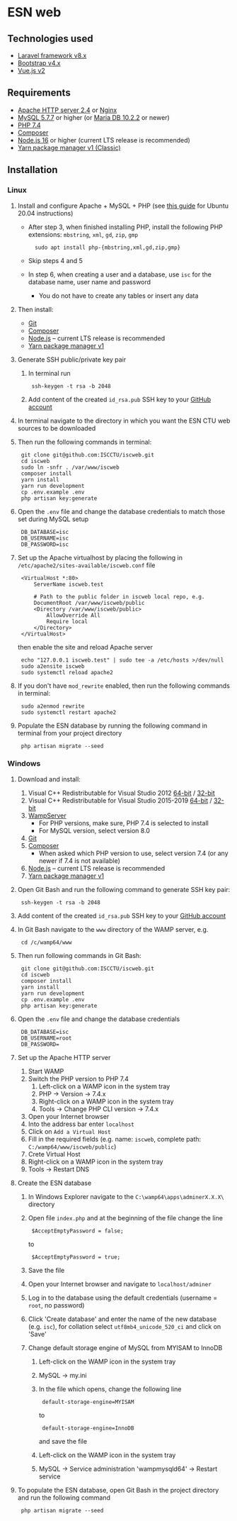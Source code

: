 ESN web
=======

Technologies used
-----------------

- [Laravel framework v8.x][laravel]
- [Bootstrap v4.x][bootstrap]
- [Vue.js v2][vuejs]


Requirements
------------

- [Apache HTTP server 2.4][apache] or [Nginx][nginx]
- [MySQL 5.7.7][mysql] or higher (or [Maria DB 10.2.2][mariadb] or newer)
- [PHP 7.4][php]
- [Composer][composer]
- [Node.js 16][nodejs] or higher (current LTS release is recommended)
- [Yarn package manager v1 (Classic)][yarn]


Installation
------------

### Linux

1. Install and configure Apache + MySQL + PHP (see [this guide][do-setup-lamp-20.04] for Ubuntu 20.04 instructions)
	- After step 3, when finished installing PHP, install the following PHP extensions:
		`mbstring`,
		`xml`,
		`gd`,
		`zip`,
		`gmp`

			sudo apt install php-{mbstring,xml,gd,zip,gmp}

	- Skip steps 4 and 5
	- In step 6, when creating a user and a database, use `isc` for the database name, user name and password
		- You do not have to create any tables or insert any data

2. Then install:
	- [Git][git]
	- [Composer][composer-download]
	- [Node.js][nodesource] – current LTS release is recommended
	- [Yarn package manager v1][yarn-install]

3. Generate SSH public/private key pair
	1. In terminal run

			ssh-keygen -t rsa -b 2048

	2. Add content of the created `id_rsa.pub` SSH key to your [GitHub account][github-new-ssh]

4. In terminal navigate to the directory in which you want the ESN CTU web sources to be downloaded

5. Then run the following commands in terminal:

		git clone git@github.com:ISCCTU/iscweb.git
		cd iscweb
		sudo ln -snfr . /var/www/iscweb
		composer install
		yarn install
		yarn run development
		cp .env.example .env
		php artisan key:generate


6. Open the `.env` file and change the database credentials to match those set during MySQL setup

		DB_DATABASE=isc
		DB_USERNAME=isc
		DB_PASSWORD=isc


7. Set up the Apache virtualhost by placing the following in `/etc/apache2/sites-available/iscweb.conf` file

		<VirtualHost *:80>
			ServerName iscweb.test

			# Path to the public folder in iscweb local repo, e.g.
			DocumentRoot /var/www/iscweb/public
			<Directory /var/www/iscweb/public>
				AllowOverride All
				Require local
			</Directory>
		</VirtualHost>

	then enable the site and reload Apache server

		echo "127.0.0.1	iscweb.test" | sudo tee -a /etc/hosts >/dev/null
		sudo a2ensite iscweb
		sudo systemctl reload apache2


8. If you don't have `mod_rewrite` enabled, then run the following commands in terminal:

		sudo a2enmod rewrite
		sudo systemctl restart apache2


9. Populate the ESN database by running the following command in terminal from your project directory

		php artisan migrate --seed



### Windows

1. Download and install:
	1. Visual C++ Redistributable for Visual Studio 2012 [64-bit][vc2012x64] / [32-bit][vc2012x86]
	2. Visual C++ Redistributable for Visual Studio 2015-2019 [64-bit][vc2015x64] / [32-bit][vc2015x86]
	3. [WampServer][wamp]
		- For PHP versions, make sure, PHP 7.4 is selected to install
		- For MySQL version, select version 8.0
	4. [Git][git]
	5. [Composer][composer-download]
		- When asked which PHP version to use, select version 7.4 (or any newer if 7.4 is not available)
	6. [Node.js][nodejs] – current LTS release is recommended
	7. [Yarn package manager v1][yarn-install]

2. Open Git Bash and run the following command to generate SSH key pair:

		ssh-keygen -t rsa -b 2048


3. Add content of the created `id_rsa.pub` SSH key to your [GitHub account][github-new-ssh]

4. In Git Bash navigate to the `www` directory of the WAMP server, e.g.

		cd /c/wamp64/www


5. Then run following commands in Git Bash:

		git clone git@github.com:ISCCTU/iscweb.git
		cd iscweb
		composer install
		yarn install
		yarn run development
		cp .env.example .env
		php artisan key:generate


6. Open the `.env` file and change the database credentials

		DB_DATABASE=isc
		DB_USERNAME=root
		DB_PASSWORD=


7. Set up the Apache HTTP server
	1. Start WAMP
	2. Switch the PHP version to PHP 7.4
		1. Left-click on a WAMP icon in the system tray
		2. PHP -> Version -> 7.4.x
		3. Right-click on a WAMP icon in the system tray
		4. Tools -> Change PHP CLI version -> 7.4.x
	3. Open your Internet browser
	4. Into the address bar enter `localhost`
	5. Click on `Add a Virtual Host`
	6. Fill in the required fields (e.g. name: `iscweb`, complete path: `C:/wamp64/www/iscweb/public`)
	7. Crete Virtual Host
	8. Right-click on a WAMP icon in the system tray
	9. Tools -> Restart DNS

8. Create the ESN database
	1. In Windows Explorer navigate to the `C:\wamp64\apps\adminerX.X.X\` directory
	2. Open file `index.php` and at the beginning of the file change the line

			$AcceptEmptyPassword = false;

		to

			$AcceptEmptyPassword = true;

	3. Save the file
	4. Open your Internet browser and navigate to `localhost/adminer`
	5. Log in to the database using the default credentials (username = `root`, no password)
	6. Click 'Create database' and enter the name of the new database (e.g. `isc`), for collation select `utf8mb4_unicode_520_ci` and click on 'Save'
	7. Change default storage engine of MySQL from MYISAM to InnoDB
		1. Left-click on the WAMP icon in the system tray
		2. MySQL -> my.ini
		3. In the file which opens, change the following line

				default-storage-engine=MYISAM

			to

				default-storage-engine=InnoDB

			and save the file
		4. Left-click on the WAMP icon in the system tray
		5. MySQL -> Service administration 'wampmysqld64' -> Restart service

9. To populate the ESN database, open Git Bash in the project directory and run the following command

		php artisan migrate --seed


[apache]: https://httpd.apache.org 'Apache HTTP server'
[bootstrap]: https://getbootstrap.com 'Bootstrap · The most popular HTML, CSS, and JS library in the world.'
[composer]: https://getcomposer.org 'Composer – A dependency manager for PHP'
[composer-download]: https://getcomposer.org/download 'Composer – A dependency manager for PHP'
[do-setup-lamp-20.04]: https://www.digitalocean.com/community/tutorials/how-to-install-linux-apache-mysql-php-lamp-stack-on-ubuntu-20-04 'How to install Linux, Apache, MySQL, PHP (LAMP) stack on Ubuntu 20.04'
[git]: https://git-scm.com 'Git'
[github-new-ssh]: https://github.com/settings/ssh/new 'Add new SSH keys | GitHub'
[laravel]: https://laravel.com/docs/8.x 'Laravel – The PHP framework for web artisans'
[mariadb]: https://mariadb.org/ 'MariaDB Server: The open source relational database'
[mysql]: https://www.mysql.com 'MySQL'
[nginx]: https://www.nginx.com 'Nginx – High Performance Load Balancer, Web Server, & Reverse Proxy'
[nodejs]: https://nodejs.org 'Node.js – A JavaScript runtime built on Chrome\'s V8 JavaScript engine'
[nodesource]: https://github.com/nodesource/distributions/blob/master/README.md#debinstall 'NodeSource Node.js binary distribution'
[php]: https://www.php.net 'PHP: Hypertext preprocessor'
[vc2012x64]: https://download.microsoft.com/download/1/6/B/16B06F60-3B20-4FF2-B699-5E9B7962F9AE/VSU_4/vcredist_x64.exe 'Visual C++ Redistributable for Visual Studio 2012 (64-bit)'
[vc2012x86]: https://download.microsoft.com/download/1/6/B/16B06F60-3B20-4FF2-B699-5E9B7962F9AE/VSU_4/vcredist_x86.exe 'Visual C++ Redistributable for Visual Studio 2012 (32-bit)'
[vc2015x64]: https://aka.ms/vs/16/release/vc_redist.x64.exe 'Visual C++ Redistributable for Visual Studio 2015-2019 (64-bit)'
[vc2015x86]: https://aka.ms/vs/16/release/VC_redist.x86.exe 'Visual C++ Redistributable for Visual Studio 2015-2019 (32-bit)'
[vuejs]: https://vuejs.org 'Vue.js – The progressive JavaScript framework'
[wamp]: https://sourceforge.net/projects/wampserver 'WAMP server'
[yarn]: https://classic.yarnpkg.com 'Yarn – Node package manager'
[yarn-install]: https://classic.yarnpkg.com/docs/install 'Yarn – Node package manager'
